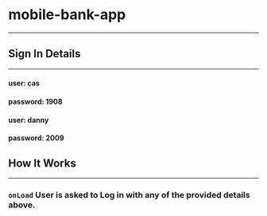 # mobile-bank-app
---
## Sign In Details
---
#### user: cas
#### password: 1908

#### user: danny
#### password: 2009

## How It Works
---
### `onLoad` User is asked to Log in with any of the provided details above.
